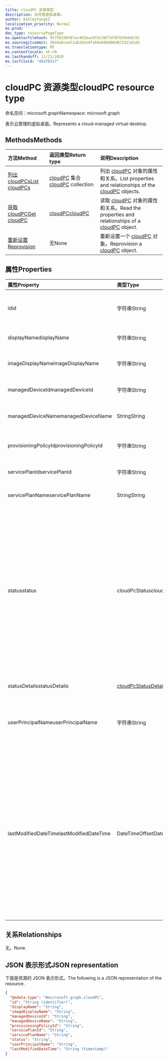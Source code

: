 ```yaml
---
title: cloudPC 资源类型
description: 云托管虚拟桌面。
author: AshleyYangSZ
localization_priority: Normal
ms.prod: ''
doc_type: resourcePageType
ms.openlocfilehash: 95758299f87ac463bac6fdc30f7d70fb59eb6c92
ms.sourcegitcommit: 3644a6cee51ab2bd19fa94e698d064073323d1dd
ms.translationtype: MT
ms.contentlocale: zh-CN
ms.lasthandoff: 11/21/2020
ms.locfileid: "49378317"
---
```

# <a name="cloudpc-resource-type"></a><span data-ttu-id="3e97d-103">cloudPC 资源类型</span><span class="sxs-lookup"><span data-stu-id="3e97d-103">cloudPC resource type</span></span>

<span data-ttu-id="3e97d-104">命名空间：microsoft.graph</span><span class="sxs-lookup"><span data-stu-id="3e97d-104">Namespace: microsoft.graph</span></span>

<span data-ttu-id="3e97d-105">表示云管理的虚拟桌面。</span><span class="sxs-lookup"><span data-stu-id="3e97d-105">Represents a cloud-managed virtual desktop.</span></span>

## <a name="methods"></a><span data-ttu-id="3e97d-106">Methods</span><span class="sxs-lookup"><span data-stu-id="3e97d-106">Methods</span></span>

|<span data-ttu-id="3e97d-107">方法</span><span class="sxs-lookup"><span data-stu-id="3e97d-107">Method</span></span>|<span data-ttu-id="3e97d-108">返回类型</span><span class="sxs-lookup"><span data-stu-id="3e97d-108">Return type</span></span>|<span data-ttu-id="3e97d-109">说明</span><span class="sxs-lookup"><span data-stu-id="3e97d-109">Description</span></span>|
|:---|:---|:---|
|[<span data-ttu-id="3e97d-110">列出 cloudPCs</span><span class="sxs-lookup"><span data-stu-id="3e97d-110">List cloudPCs</span></span>](../api/virtualendpoint-list-cloudpcs.md)|<span data-ttu-id="3e97d-111">[cloudPC](../resources/cloudpc.md) 集合</span><span class="sxs-lookup"><span data-stu-id="3e97d-111">[cloudPC](../resources/cloudpc.md) collection</span></span>|<span data-ttu-id="3e97d-112">列出 [cloudPC](../resources/cloudpc.md) 对象的属性和关系。</span><span class="sxs-lookup"><span data-stu-id="3e97d-112">List properties and relationships of the [cloudPC](../resources/cloudpc.md) objects.</span></span>|
|[<span data-ttu-id="3e97d-113">获取 cloudPC</span><span class="sxs-lookup"><span data-stu-id="3e97d-113">Get cloudPC</span></span>](../api/cloudpc-get.md)|[<span data-ttu-id="3e97d-114">cloudPC</span><span class="sxs-lookup"><span data-stu-id="3e97d-114">cloudPC</span></span>](../resources/cloudpc.md)|<span data-ttu-id="3e97d-115">读取 [cloudPC](../resources/cloudpc.md) 对象的属性和关系。</span><span class="sxs-lookup"><span data-stu-id="3e97d-115">Read the properties and relationships of a [cloudPC](../resources/cloudpc.md) object.</span></span>|
|[<span data-ttu-id="3e97d-116">重新设置</span><span class="sxs-lookup"><span data-stu-id="3e97d-116">Reprovision</span></span>](../api/cloudpc-reprovision.md)|<span data-ttu-id="3e97d-117">无</span><span class="sxs-lookup"><span data-stu-id="3e97d-117">None</span></span>|<span data-ttu-id="3e97d-118">重新设置一个 [cloudPC](../resources/cloudpc.md) 对象。</span><span class="sxs-lookup"><span data-stu-id="3e97d-118">Reprovision a [cloudPC](../resources/cloudpc.md) object.</span></span>|

## <a name="properties"></a><span data-ttu-id="3e97d-119">属性</span><span class="sxs-lookup"><span data-stu-id="3e97d-119">Properties</span></span>

|<span data-ttu-id="3e97d-120">属性</span><span class="sxs-lookup"><span data-stu-id="3e97d-120">Property</span></span>|<span data-ttu-id="3e97d-121">类型</span><span class="sxs-lookup"><span data-stu-id="3e97d-121">Type</span></span>|<span data-ttu-id="3e97d-122">说明</span><span class="sxs-lookup"><span data-stu-id="3e97d-122">Description</span></span>|
|:---|:---|:---|
|<span data-ttu-id="3e97d-123">id</span><span class="sxs-lookup"><span data-stu-id="3e97d-123">id</span></span>|<span data-ttu-id="3e97d-124">字符串</span><span class="sxs-lookup"><span data-stu-id="3e97d-124">String</span></span>|<span data-ttu-id="3e97d-125">云电脑的唯一标识符。</span><span class="sxs-lookup"><span data-stu-id="3e97d-125">Unique identifier for the cloud PC.</span></span> <span data-ttu-id="3e97d-126">只读。</span><span class="sxs-lookup"><span data-stu-id="3e97d-126">Read-only.</span></span>|
|<span data-ttu-id="3e97d-127">displayName</span><span class="sxs-lookup"><span data-stu-id="3e97d-127">displayName</span></span>|<span data-ttu-id="3e97d-128">字符串</span><span class="sxs-lookup"><span data-stu-id="3e97d-128">String</span></span>|<span data-ttu-id="3e97d-129">云电脑显示名称。</span><span class="sxs-lookup"><span data-stu-id="3e97d-129">The cloud PC display name.</span></span>|
|<span data-ttu-id="3e97d-130">imageDisplayName</span><span class="sxs-lookup"><span data-stu-id="3e97d-130">imageDisplayName</span></span>|<span data-ttu-id="3e97d-131">字符串</span><span class="sxs-lookup"><span data-stu-id="3e97d-131">String</span></span>|<span data-ttu-id="3e97d-132">云电脑上的 OS 映像的名称。</span><span class="sxs-lookup"><span data-stu-id="3e97d-132">Name of the OS image that's on the cloud PC.</span></span>|
|<span data-ttu-id="3e97d-133">managedDeviceId</span><span class="sxs-lookup"><span data-stu-id="3e97d-133">managedDeviceId</span></span>|<span data-ttu-id="3e97d-134">字符串</span><span class="sxs-lookup"><span data-stu-id="3e97d-134">String</span></span>|<span data-ttu-id="3e97d-135">云电脑的 Intune 设备 ID。</span><span class="sxs-lookup"><span data-stu-id="3e97d-135">The cloud PC’s Intune device ID.</span></span>|
|<span data-ttu-id="3e97d-136">managedDeviceName</span><span class="sxs-lookup"><span data-stu-id="3e97d-136">managedDeviceName</span></span>|<span data-ttu-id="3e97d-137">String</span><span class="sxs-lookup"><span data-stu-id="3e97d-137">String</span></span>|<span data-ttu-id="3e97d-138">云电脑的 Intune 设备名称。</span><span class="sxs-lookup"><span data-stu-id="3e97d-138">The cloud PC’s Intune device name.</span></span>|
|<span data-ttu-id="3e97d-139">provisioningPolicyId</span><span class="sxs-lookup"><span data-stu-id="3e97d-139">provisioningPolicyId</span></span>|<span data-ttu-id="3e97d-140">字符串</span><span class="sxs-lookup"><span data-stu-id="3e97d-140">String</span></span>|<span data-ttu-id="3e97d-141">云电脑的设置策略 ID。</span><span class="sxs-lookup"><span data-stu-id="3e97d-141">The cloud PC's provisioning policy ID.</span></span>|
|<span data-ttu-id="3e97d-142">servicePlanId</span><span class="sxs-lookup"><span data-stu-id="3e97d-142">servicePlanId</span></span>|<span data-ttu-id="3e97d-143">字符串</span><span class="sxs-lookup"><span data-stu-id="3e97d-143">String</span></span>|<span data-ttu-id="3e97d-144">云电脑的服务计划 ID。</span><span class="sxs-lookup"><span data-stu-id="3e97d-144">The cloud PC's service plan ID.</span></span>|
|<span data-ttu-id="3e97d-145">servicePlanName</span><span class="sxs-lookup"><span data-stu-id="3e97d-145">servicePlanName</span></span>|<span data-ttu-id="3e97d-146">String</span><span class="sxs-lookup"><span data-stu-id="3e97d-146">String</span></span>|<span data-ttu-id="3e97d-147">云电脑的服务计划名称。</span><span class="sxs-lookup"><span data-stu-id="3e97d-147">The cloud PC's service plan name.</span></span>|
|<span data-ttu-id="3e97d-148">status</span><span class="sxs-lookup"><span data-stu-id="3e97d-148">status</span></span>|<span data-ttu-id="3e97d-149">cloudPcStatus</span><span class="sxs-lookup"><span data-stu-id="3e97d-149">cloudPcStatus</span></span>|<span data-ttu-id="3e97d-150">云电脑的状态。</span><span class="sxs-lookup"><span data-stu-id="3e97d-150">Status of the cloud PC.</span></span> <span data-ttu-id="3e97d-151">可取值为：`notProvisioned`、`provisioning`、`provisioned`、`upgrading`、`inGracePeriod`、`deprovisioning`、`upgradeFailed`、`provisionFailed`、`deprovisionFailed`、`reprovisionFailed`。</span><span class="sxs-lookup"><span data-stu-id="3e97d-151">Possible values are: `notProvisioned`, `provisioning`, `provisioned`, `upgrading`, `inGracePeriod`, `deprovisioning`, `upgradeFailed`, `provisionFailed`, `deprovisionFailed`, `reprovisionFailed`.</span></span>|
|<span data-ttu-id="3e97d-152">statusDetails</span><span class="sxs-lookup"><span data-stu-id="3e97d-152">statusDetails</span></span>|[<span data-ttu-id="3e97d-153">cloudPcStatusDetails</span><span class="sxs-lookup"><span data-stu-id="3e97d-153">cloudPcStatusDetails</span></span>](../resources/cloudpcstatusdetails.md)|<span data-ttu-id="3e97d-154">云电脑状态的详细信息。</span><span class="sxs-lookup"><span data-stu-id="3e97d-154">The details of the cloud PC status.</span></span>|
|<span data-ttu-id="3e97d-155">userPrincipalName</span><span class="sxs-lookup"><span data-stu-id="3e97d-155">userPrincipalName</span></span>|<span data-ttu-id="3e97d-156">字符串</span><span class="sxs-lookup"><span data-stu-id="3e97d-156">String</span></span>|<span data-ttu-id="3e97d-157">为云电脑分配的用户的用户主体名称 (UPN) 。</span><span class="sxs-lookup"><span data-stu-id="3e97d-157">The user principal name (UPN) of the user assigned to the cloud PC.</span></span>|
|<span data-ttu-id="3e97d-158">lastModifiedDateTime</span><span class="sxs-lookup"><span data-stu-id="3e97d-158">lastModifiedDateTime</span></span>|<span data-ttu-id="3e97d-159">DateTimeOffset</span><span class="sxs-lookup"><span data-stu-id="3e97d-159">DateTimeOffset</span></span>|<span data-ttu-id="3e97d-160">云电脑的上次修改日期和时间。</span><span class="sxs-lookup"><span data-stu-id="3e97d-160">The cloud PC's last modified date and time.</span></span> <span data-ttu-id="3e97d-161">时间戳类型表示采用 ISO 8601 格式的日期和时间信息，始终采用 UTC 时区。</span><span class="sxs-lookup"><span data-stu-id="3e97d-161">The Timestamp type represents date and time information using ISO 8601 format and is always in UTC time.</span></span> <span data-ttu-id="3e97d-162">例如，2014 年 1 月 1 日午夜 (UTC) 如下所示：“2014-01-01T00:00:00Z”。</span><span class="sxs-lookup"><span data-stu-id="3e97d-162">For example, midnight UTC on Jan 1, 2014 would look like this: '2014-01-01T00:00:00Z'.</span></span>|

## <a name="relationships"></a><span data-ttu-id="3e97d-163">关系</span><span class="sxs-lookup"><span data-stu-id="3e97d-163">Relationships</span></span>

<span data-ttu-id="3e97d-164">无。</span><span class="sxs-lookup"><span data-stu-id="3e97d-164">None.</span></span>

## <a name="json-representation"></a><span data-ttu-id="3e97d-165">JSON 表示形式</span><span class="sxs-lookup"><span data-stu-id="3e97d-165">JSON representation</span></span>

<span data-ttu-id="3e97d-166">下面是资源的 JSON 表示形式。</span><span class="sxs-lookup"><span data-stu-id="3e97d-166">The following is a JSON representation of the resource.</span></span>
<!-- {
  "blockType": "resource",
  "keyProperty": "id",
  "@odata.type": "microsoft.graph.cloudPC",
  "baseType": "microsoft.graph.entity",
  "openType": false
}
-->

``` json
{
  "@odata.type": "#microsoft.graph.cloudPC",
  "id": "String (identifier)",
  "displayName": "String",
  "imageDisplayName": "String",
  "managedDeviceId": "String",
  "managedDeviceName": "String",
  "provisioningPolicyId": "String",
  "servicePlanId": "String",
  "servicePlanName": "String",
  "status": "String",
  "userPrincipalName": "String",
  "lastModifiedDateTime": "String (timestamp)"
}
```
